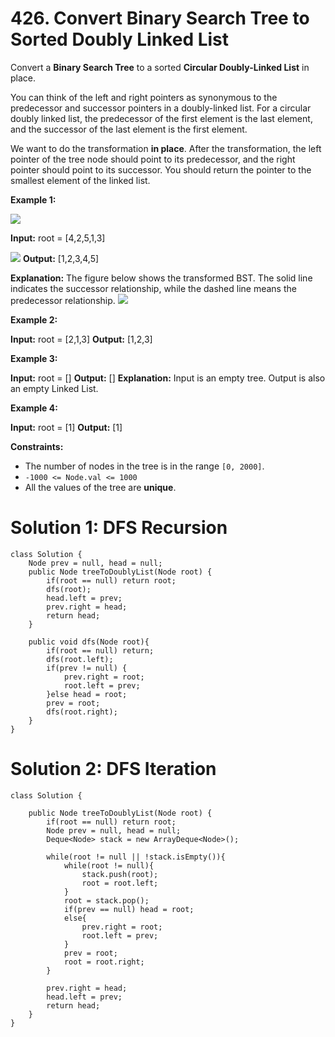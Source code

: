 # 426. Convert Binary Search Tree to Sorted Doubly Linked List
Convert a  **Binary Search Tree**  to a sorted  **Circular Doubly-Linked List**  in place.

You can think of the left and right pointers as synonymous to the predecessor and successor pointers in a doubly-linked list. For a circular doubly linked list, the predecessor of the first element is the last element, and the successor of the last element is the first element.

We want to do the transformation  **in place**. After the transformation, the left pointer of the tree node should point to its predecessor, and the right pointer should point to its successor. You should return the pointer to the smallest element of the linked list.

**Example 1:**

![](https://assets.leetcode.com/uploads/2018/10/12/bstdlloriginalbst.png)

**Input:** root = [4,2,5,1,3]

![](https://assets.leetcode.com/uploads/2018/10/12/bstdllreturndll.png)
**Output:** [1,2,3,4,5]

**Explanation:** The figure below shows the transformed BST. The solid line indicates the successor relationship, while the dashed line means the predecessor relationship.
![](https://assets.leetcode.com/uploads/2018/10/12/bstdllreturnbst.png)

**Example 2:**

**Input:** root = [2,1,3]
**Output:** [1,2,3]

**Example 3:**

**Input:** root = []
**Output:** []
**Explanation:** Input is an empty tree. Output is also an empty Linked List.

**Example 4:**

**Input:** root = [1]
**Output:** [1]

**Constraints:**

-   The number of nodes in the tree is in the range  `[0, 2000]`.
-   `-1000 <= Node.val <= 1000`
-   All the values of the tree are  **unique**.


# Solution 1: DFS Recursion
```
class Solution {
    Node prev = null, head = null;
    public Node treeToDoublyList(Node root) {
        if(root == null) return root;
        dfs(root);
        head.left = prev;
        prev.right = head;
        return head;
    }
    
    public void dfs(Node root){
        if(root == null) return;
        dfs(root.left);
        if(prev != null) {
            prev.right = root;
            root.left = prev;
        }else head = root;
        prev = root;
        dfs(root.right);
    }
}
```

# Solution 2: DFS Iteration
```
class Solution {
    
    public Node treeToDoublyList(Node root) {
        if(root == null) return root;
        Node prev = null, head = null;
        Deque<Node> stack = new ArrayDeque<Node>();
        
        while(root != null || !stack.isEmpty()){
            while(root != null){
                stack.push(root);
                root = root.left;
            }
            root = stack.pop();
            if(prev == null) head = root;
            else{
                prev.right = root;
                root.left = prev;
            }
            prev = root;
            root = root.right;
        }
        
        prev.right = head;
        head.left = prev;
        return head;
    }
}
```